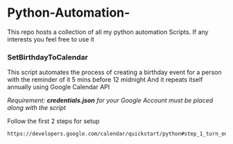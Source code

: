 # Python-Automation-
This repo hosts a collection of all my python automation Scripts. If any interests you feel free to use it


### SetBirthdayToCalendar

This script automates the process of creating a birthday event for a person with the reminder of it 5 mins before 12 midnight 
And it repeats itself annually using Google Calendar API

*Requirement: **credentials.json** for your Google Account must be placed along with the script*

Follow the first 2 steps for setup 

    https://developers.google.com/calendar/quickstart/python#step_1_turn_on_the
